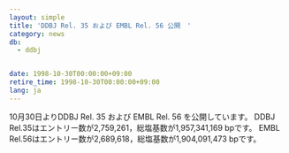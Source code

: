 ```yaml
---
layout: simple
title: 'DDBJ Rel. 35 および EMBL Rel. 56 公開　'
category: news
db:
  - ddbj


date: 1998-10-30T00:00:00+09:00
retire_time: 1998-10-30T00:00:00+09:00
lang: ja
---
```


10月30日よりDDBJ Rel. 35 および EMBL Rel. 56 を公開しています。 DDBJ Rel.35はエントリー数が2,759,261，総塩基数が1,957,341,169 bpです。 EMBL Rel.56はエントリー数が2,689,618，総塩基数が1,904,091,473 bpです。
